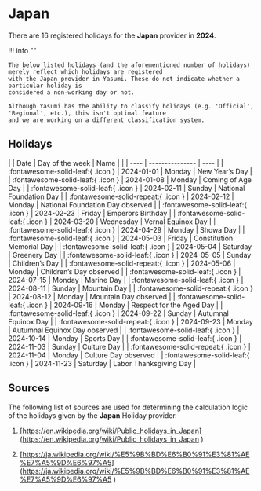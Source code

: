 # Japan

There are 16 registered holidays for the **Japan** provider in **2024**.

!!! info ""

    The below listed holidays (and the aforementioned number of holidays) merely reflect which holidays are registered
    with the Japan provider in Yasumi. These do not indicate whether a particular holiday is
    considered a non-working day or not.

    Although Yasumi has the ability to classify holidays (e.g. 'Official', 'Regional', etc.), this isn't optimal feature
    and we are working on a different classification system.

## Holidays

| | Date | Day of the week | Name |
| | ---- | --------------- | ---- |
| :fontawesome-solid-leaf:{ .icon } | 2024-01-01 | Monday | New Year’s Day |
| :fontawesome-solid-leaf:{ .icon } | 2024-01-08 | Monday | Coming of Age Day |
| :fontawesome-solid-leaf:{ .icon } | 2024-02-11 | Sunday | National Foundation Day |
| :fontawesome-solid-repeat:{ .icon } | 2024-02-12 | Monday | National Foundation Day observed |
| :fontawesome-solid-leaf:{ .icon } | 2024-02-23 | Friday | Emperors Birthday |
| :fontawesome-solid-leaf:{ .icon } | 2024-03-20 | Wednesday | Vernal Equinox Day |
| :fontawesome-solid-leaf:{ .icon } | 2024-04-29 | Monday | Showa Day |
| :fontawesome-solid-leaf:{ .icon } | 2024-05-03 | Friday | Constitution Memorial Day |
| :fontawesome-solid-leaf:{ .icon } | 2024-05-04 | Saturday | Greenery Day |
| :fontawesome-solid-leaf:{ .icon } | 2024-05-05 | Sunday | Children’s Day |
| :fontawesome-solid-repeat:{ .icon } | 2024-05-06 | Monday | Children’s Day observed |
| :fontawesome-solid-leaf:{ .icon } | 2024-07-15 | Monday | Marine Day |
| :fontawesome-solid-leaf:{ .icon } | 2024-08-11 | Sunday | Mountain Day |
| :fontawesome-solid-repeat:{ .icon } | 2024-08-12 | Monday | Mountain Day observed |
| :fontawesome-solid-leaf:{ .icon } | 2024-09-16 | Monday | Respect for the Aged Day |
| :fontawesome-solid-leaf:{ .icon } | 2024-09-22 | Sunday | Autumnal Equinox Day |
| :fontawesome-solid-repeat:{ .icon } | 2024-09-23 | Monday | Autumnal Equinox Day observed |
| :fontawesome-solid-leaf:{ .icon } | 2024-10-14 | Monday | Sports Day |
| :fontawesome-solid-leaf:{ .icon } | 2024-11-03 | Sunday | Culture Day |
| :fontawesome-solid-repeat:{ .icon } | 2024-11-04 | Monday | Culture Day observed |
| :fontawesome-solid-leaf:{ .icon } | 2024-11-23 | Saturday | Labor Thanksgiving Day |

## Sources

The following list of sources are used for determining the calculation logic of
the holidays given by the **Japan** Holiday provider.


1. [https://en.wikipedia.org/wiki/Public_holidays_in_Japan](https://en.wikipedia.org/wiki/Public_holidays_in_Japan )
   
1. [https://ja.wikipedia.org/wiki/%E5%9B%BD%E6%B0%91%E3%81%AE%E7%A5%9D%E6%97%A5](https://ja.wikipedia.org/wiki/%E5%9B%BD%E6%B0%91%E3%81%AE%E7%A5%9D%E6%97%A5 )
   